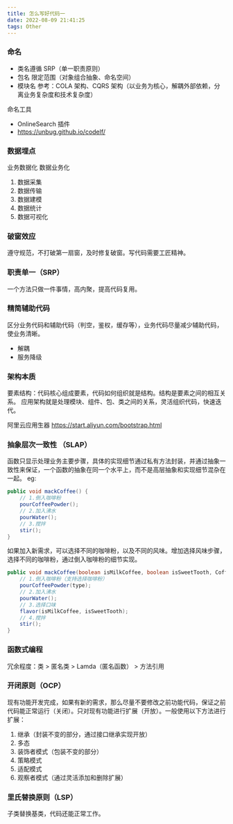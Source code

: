 ```yaml
---
title: 怎么写好代码一
date: 2022-08-09 21:41:25
tags: Other
---
```

### 命名
- 类名遵循 SRP（单一职责原则）
- 包名 限定范围（对象组合抽象、命名空间）
- 模块名 参考：COLA 架构、CQRS 架构（以业务为核心，解耦外部依赖，分离业务复杂度和技术复杂度）

命名工具
- OnlineSearch 插件
- https://unbug.github.io/codelf/


### 数据埋点
业务数据化 数据业务化
1. 数据采集
2. 数据传输
3. 数据建模
4. 数据统计
5. 数据可视化

### 破窗效应
遵守规范，不打破第一扇窗，及时修复破窗。写代码需要工匠精神。

### 职责单一（SRP）
一个方法只做一件事情，高内聚，提高代码复用。

### 精简辅助代码
区分业务代码和辅助代码（判空，鉴权，缓存等），业务代码尽量减少辅助代码，使业务清晰。
- 解耦
- 服务降级

### 架构本质
要素结构：代码核心组成要素，代码如何组织就是结构。结构是要素之间的相互关系。
应用架构就是处理模块、组件、包、类之间的关系，灵活组织代码，快速迭代。

阿里云应用生器 https://start.aliyun.com/bootstrap.html

### 抽象层次一致性 （SLAP）
函数只显示处理业务主要步骤，具体的实现细节通过私有方法封装，并通过抽象一致性来保证，一个函数的抽象在同一个水平上，而不是高层抽象和实现细节混杂在一起。
eg:
```java
public void mackCoffee() {
    // 1.倒入咖啡粉
    pourCoffeePowder();
    // 2.加入沸水
    pourWater();
    // 3.搅拌
    stir();
}
```
如果加入新需求，可以选择不同的咖啡粉，以及不同的风味。增加选择风味步骤，选择不同的咖啡粉，通过倒入咖啡粉的细节实现。
```java
public void mackCoffee(boolean isMilkCoffee, boolean isSweetTooth, CoffeeType type) {
    // 1.倒入咖啡粉（支持选择咖啡粉）
    pourCoffeePowder(type);
    // 2.加入沸水
    pourWater();
    // 3.选择口味
    flavor(isMilkCoffee, isSweetTooth);
    // 4.搅拌
    stir();
}
```

### 函数式编程
冗余程度：类 > 匿名类 > Lamda（匿名函数） > 方法引用

### 开闭原则（OCP）
现有功能开发完成，如果有新的需求，那么尽量不要修改之前功能代码，保证之前代码能正常运行（关闭）。只对现有功能进行扩展（开放）。一般使用以下方法进行扩展：
1. 继承（封装不变的部分，通过接口继承实现开放）
2. 多态
3. 装饰者模式（包装不变的部分）
4. 策略模式
5. 适配模式
6. 观察者模式（通过灵活添加和删除扩展）

### 里氏替换原则（LSP）
子类替换基类，代码还能正常工作。

